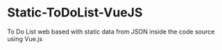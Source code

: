# Static-ToDoList-VueJS
To Do List web based with static data from JSON inside the code source using Vue.js
